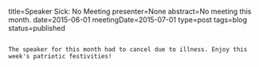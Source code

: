 title=Speaker Sick: No Meeting
presenter=None
abstract=No meeting this month.
date=2015-06-01
meetingDate=2015-07-01
type=post
tags=blog
status=published
~~~~~~

The speaker for this month had to cancel due to illness. Enjoy this week's patriotic festivities!
